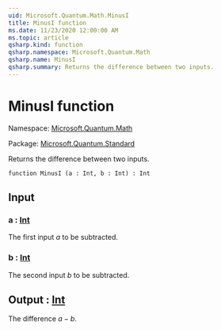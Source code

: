 ```yaml
---
uid: Microsoft.Quantum.Math.MinusI
title: MinusI function
ms.date: 11/23/2020 12:00:00 AM
ms.topic: article
qsharp.kind: function
qsharp.namespace: Microsoft.Quantum.Math
qsharp.name: MinusI
qsharp.summary: Returns the difference between two inputs.
---
```


# MinusI function

Namespace: [Microsoft.Quantum.Math](xref:Microsoft.Quantum.Math)

Package: [Microsoft.Quantum.Standard](https://nuget.org/packages/Microsoft.Quantum.Standard)


Returns the difference between two inputs.

```qsharp
function MinusI (a : Int, b : Int) : Int
```


## Input

### a : [Int](xref:microsoft.quantum.lang-ref.int)

The first input $a$ to be subtracted.


### b : [Int](xref:microsoft.quantum.lang-ref.int)

The second input $b$ to be subtracted.



## Output : [Int](xref:microsoft.quantum.lang-ref.int)

The difference $a - b$.